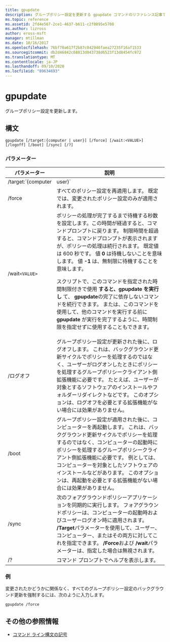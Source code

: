 ```yaml
---
title: gpupdate
description: グループポリシー設定を更新する gpupdate コマンドのリファレンス記事です。
ms.topic: reference
ms.assetid: 2fd4e567-2ce1-4637-b611-c2f0895e5708
ms.author: lizross
author: eross-msft
manager: mtillman
ms.date: 10/16/2017
ms.openlocfilehash: 76bf70a617f2b87c042946faea27235f16af1533
ms.sourcegitcommit: db2d46842c68813d043738d6523f13d8454fc972
ms.translationtype: MT
ms.contentlocale: ja-JP
ms.lasthandoff: 09/10/2020
ms.locfileid: "89634693"
---
```

# <a name="gpupdate"></a>gpupdate

グループポリシー設定を更新します。

## <a name="syntax"></a>構文

```
gpupdate [/target:{computer | user}] [/force] [/wait:<VALUE>] [/logoff] [/boot] [/sync] [/?]
```

### <a name="parameters"></a>パラメーター

| パラメーター | 説明 |
| --------- |------------ |
| /target:`{computer|user}` | ユーザーまたはコンピュータのポリシー設定のみを更新することを指定します。 既定では、ユーザーとコンピューターの両方のポリシー設定が更新されます。 |
| /force | すべてのポリシー設定を再適用します。 既定では、変更されたポリシー設定のみが適用されます。 |
| /wait`<VALUE>` | ポリシーの処理が完了するまで待機する秒数を設定します。この時間が経過すると、コマンドプロンプトに戻ります。 制限時間を超過すると、コマンドプロンプトが表示されますが、ポリシーの処理は続行されます。 既定値は 600 秒です。 値 **0** は待機しないことを意味します。 値 **-1** は、無制限に待機することを意味します。<p>スクリプトで、このコマンドを指定された時間制限付きで使用 **すると、gpupdate を実行し** て、 **gpupdate**の完了に依存しないコマンドを続行できます。 または、このコマンドを使用して、他のコマンドを実行する前に **gpupdate** が実行を完了するように、時間制限を指定せずに使用することもできます。 |
| /ログオフ | グループポリシー設定が更新された後に、ログオフします。 これは、バックグラウンド更新サイクルでポリシーを処理するのではなく、ユーザーがログオンしたときにポリシーを処理するグループポリシークライアント側拡張機能に必要です。 たとえば、ユーザーが対象とするソフトウェアのインストールやフォルダーリダイレクトなどです。 このオプションは、ログオフを必要とする拡張機能がない場合には効果がありません。 |
| /boot | グループポリシー設定が適用された後に、コンピューターを再起動します。 これは、バックグラウンド更新サイクルでポリシーを処理するのではなく、コンピューターの起動時にポリシーを処理するグループポリシークライアント側拡張機能に必要です。 例としては、コンピューターを対象としたソフトウェアのインストールなどがあります。 このオプションは、再起動を必要とする拡張機能がない場合には効果がありません。 |
| /sync | 次のフォアグラウンドポリシーアプリケーションを同期的に実行します。 フォアグラウンドポリシーは、コンピューターの起動時およびユーザーログオン時に適用されます。 **/Target**パラメーターを使用して、ユーザー、コンピューター、またはその両方に対してこれを指定できます。 **/Force**および **/wait**パラメーターは、指定した場合は無視されます。 |
| /? | コマンド プロンプトでヘルプを表示します。 |

### <a name="examples"></a>例

変更されたかどうかに関係なく、すべてのグループポリシー設定のバックグラウンド更新を強制するには、次のように入力します。

```
gpupdate /force
```

## <a name="additional-references"></a>その他の参照情報

- [コマンド ライン構文の記号](command-line-syntax-key.md)